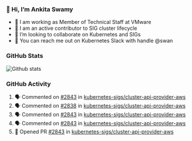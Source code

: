 ### 👋 Hi, I’m Ankita Swamy 

- 💼 I am working as Member of Technical Staff at VMware
- 👀 I am an active contributor to SIG cluster lifecycle 
- 💞️ I’m looking to collaborate on Kubernetes and SIGs
- 💬 You can reach me out on Kubernetes Slack with handle @swan

### GitHub Stats
![Github stats](https://github-readme-stats.vercel.app/api?username=Ankitasw&count_private=true&show_icons=true&theme=tokyonight)

### GitHub Activity 
<!--START_SECTION:activity-->
1. 🗣 Commented on [#2843](https://github.com/kubernetes-sigs/cluster-api-provider-aws/issues/2843) in [kubernetes-sigs/cluster-api-provider-aws](https://github.com/kubernetes-sigs/cluster-api-provider-aws)
2. 🗣 Commented on [#2838](https://github.com/kubernetes-sigs/cluster-api-provider-aws/issues/2838) in [kubernetes-sigs/cluster-api-provider-aws](https://github.com/kubernetes-sigs/cluster-api-provider-aws)
3. 🗣 Commented on [#2843](https://github.com/kubernetes-sigs/cluster-api-provider-aws/issues/2843) in [kubernetes-sigs/cluster-api-provider-aws](https://github.com/kubernetes-sigs/cluster-api-provider-aws)
4. 🗣 Commented on [#2843](https://github.com/kubernetes-sigs/cluster-api-provider-aws/issues/2843) in [kubernetes-sigs/cluster-api-provider-aws](https://github.com/kubernetes-sigs/cluster-api-provider-aws)
5. 💪 Opened PR [#2843](https://github.com/kubernetes-sigs/cluster-api-provider-aws/pull/2843) in [kubernetes-sigs/cluster-api-provider-aws](https://github.com/kubernetes-sigs/cluster-api-provider-aws)
<!--END_SECTION:activity-->
